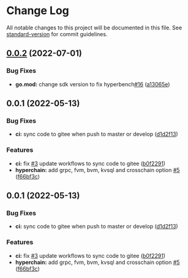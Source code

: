 # Change Log

All notable changes to this project will be documented in this file. See [standard-version](https://github.com/conventional-changelog/standard-version) for commit guidelines.

<a name="0.0.2"></a>
## [0.0.2](http://github.cn/hyperbench/hyperbench-plugins/compare/v0.0.1...v0.0.2) (2022-07-01)


### Bug Fixes

* **go.mod:** change sdk version to fix hyperbench[#16](http://github.cn/hyperbench/hyperbench-plugins/issues/16) ([a13065e](http://github.cn/hyperbench/hyperbench-plugins/commits/a13065e))



<a name="0.0.1"></a>
## 0.0.1 (2022-05-13)


### Bug Fixes

* **ci:** sync code to gitee when push to master or develop ([d1d2f13](http://github.cn/hyperbench/hyperbench-plugins/commits/d1d2f13))


### Features

* **ci:** fix [#3](http://github.cn/hyperbench/hyperbench-plugins/issues/3) update workflows to sync code to gitee ([b0f2291](http://github.cn/hyperbench/hyperbench-plugins/commits/b0f2291))
* **hyperchain:** add grpc, fvm, bvm, kvsql and crosschain option [#5](http://github.cn/hyperbench/hyperbench-plugins/issues/5) ([f66bf3c](http://github.cn/hyperbench/hyperbench-plugins/commits/f66bf3c))



<a name="0.0.1"></a>
## 0.0.1 (2022-05-13)


### Bug Fixes

* **ci:** sync code to gitee when push to master or develop ([d1d2f13](http://github.cn/hyperbench/hyperbench-plugins/commits/d1d2f13))


### Features

* **ci:** fix [#3](http://github.cn/hyperbench/hyperbench-plugins/issues/3) update workflows to sync code to gitee ([b0f2291](http://github.cn/hyperbench/hyperbench-plugins/commits/b0f2291))
* **hyperchain:** add grpc, fvm, bvm, kvsql and crosschain option [#5](http://github.cn/hyperbench/hyperbench-plugins/issues/5) ([f66bf3c](http://github.cn/hyperbench/hyperbench-plugins/commits/f66bf3c))
